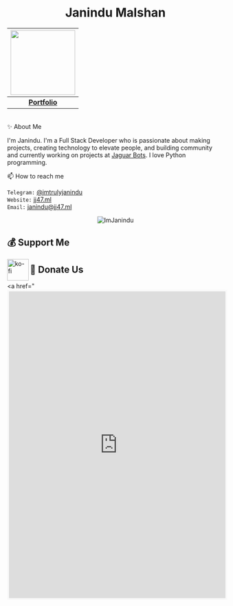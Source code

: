 <p align="center"> <h1 align="center"> Janindu Malshan </h1> </p>

|<a href="https://t.me/imjanindu/"><img src="https://telegra.ph/file/cef8f20ec0e84b67fbbbb.jpg" width="150px" height="150px" /></a> |
|:---------------------------------------------------------------------------------------------------------------------------------------:|
|       **[Portfolio](https://janindu.com)**                                                                                |

<br>✨ About Me

I'm Janindu. I'm a Full Stack Developer who is passionate about making projects, creating technology to elevate people, and building community and currently working on projects at [Jaguar Bots](https://t.me/JaguarBots). I love Python programming.

📫 How to reach me

`Telegram:` [@imtrulyjanindu](https://t.me/About_Janindu) <br>
`Website:` [jj47.ml](https://jj47.ml) <br> 
`Email:` janindu@jj47.ml <br>

<p align="center">
	<img src=https://github-readme-stats.vercel.app/api?username=imjanindu&show_icons=true&theme=midnight-purple alt=ImJanindu />
</p>

## 💰 Support Me

<a href="https://ko-fi.com/"><img style="height:50px;" align="left" alt="ko-fi" src="https://az743702.vo.msecnd.net/cdn/kofi3.png?v=0"></a>


## 🚀 Donate Us 

<a href="<iframe id='kofiframe' src='https://ko-fi.com/hasinduhimasara/?hidefeed=true&widget=true&embed=true&preview=true' style='border:none;width:100%;padding:4px;background:#f9f9f9;' height='712' title='hasinduhimasara'></iframe></a>
